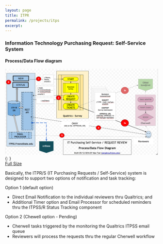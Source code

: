 ```yaml
---
layout: page
title: ITPR
permalink: /projects/itps
excerpt:
---
```


### Information Technology Purchasing Request: Self-Service System

#### Process/Data Flow diagram 

![Technical Diagram](/images/projects/ITPR-SS_Technical.png){:  }  
[Full Size](/images/projects/ITPR-SS_Technical.png)

Basically, the ITPR/S (IT Purchasing Requests / Self-Service) system is designed to support two options of notification and task tracking:

Option 1 (default option)

* Direct Email Notification to the individual reviewers thru Qualtrics; and 
* Additional Timer option and Email Processor for scheduled reminders thru the ITPSS/R Status Tracking component

Option 2 (Chewell option - Pending)

* Cherwell tasks triggered by the monitoring the Qualtrics ITPSS email queue
* Reviewers will process the requests thru the regular Cherwell workflow




